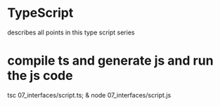 # TypeScript
describes all points in this type script series

# compile ts and generate js and run the js code
tsc 07_interfaces/script.ts; & node 07_interfaces/script.js
